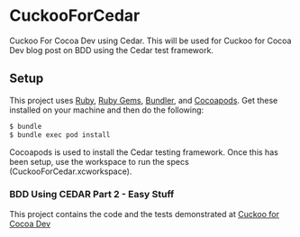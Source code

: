 CuckooForCedar
==============

Cuckoo For Cocoa Dev using Cedar.  This will be used for Cuckoo for Cocoa Dev blog post on BDD using the Cedar test framework. 

## Setup

This project uses [Ruby](https://github.com/sstephenson/rbenv), [Ruby Gems](http://rubygems.org), [Bundler](http://bundler.io), and [Cocoapods](http://cocoapods.org).  Get these installed on your machine and then do the following:

```bash
$ bundle
$ bundle exec pod install
```

Cocoapods is used to install the Cedar testing framework.  Once this has been setup, use the workspace to run the specs (CuckooForCedar.xcworkspace).

### BDD Using CEDAR Part 2 - Easy Stuff

This project contains the code and the tests demonstrated at [Cuckoo for Cocoa Dev](http://www.cuckooforcocoadev.com/blog/2014/04/17/behavioral-driven-development-bdd-using-cedar-part-2-easy-stuff/)
